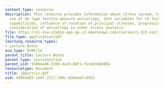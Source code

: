 ```yaml
---
content_type: resource
description: This resource provides information about stress system, types of anisotropy,
  use of UU type teststo measure anisotropy, test variables for CU testing, experimental
  capabilities, influence of rotation of principal stresses, progressive failure and
  consideration of anisotropy in under stress analysis.
file: https://ol-ocw-studio-app-qa.s3.amazonaws.com/courses/1-322-soil-behavior-spring-2005/e8854a651e4f22177d4cb3beeefc45b1_18partiic.pdf
file_type: application/pdf
learning_resource_types:
- Lecture Notes
ocw_type: OCWFile
parent_title: Lecture Notes
parent_type: CourseSection
parent_uid: 55664a46-3384-4ac6-88f1-fecbd3d4e69a
resourcetype: Document
title: 18partiic.pdf
uid: e8854a65-1e4f-2217-7d4c-b3beeefc45b1
---
```

